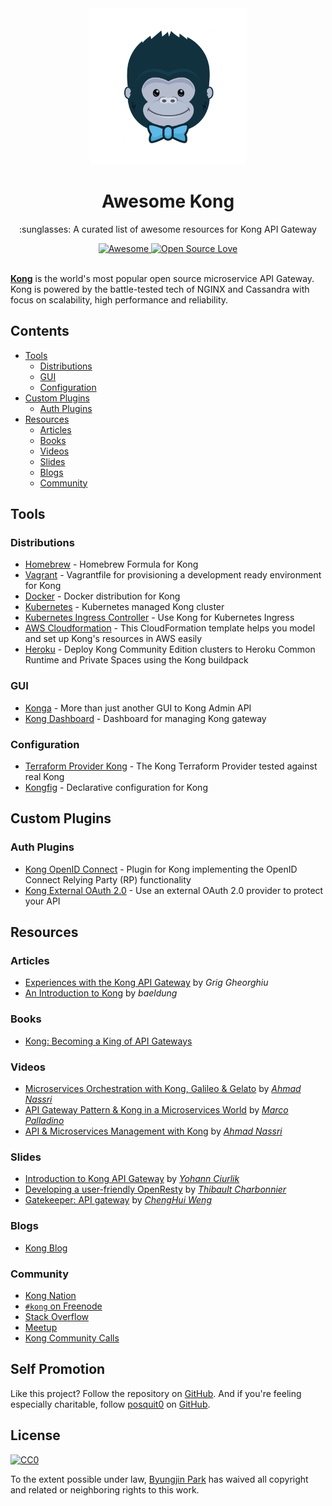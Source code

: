 <div align="center">
  <a href="https://github.com/posquit0/awesome-kong" title="Awesome Kong">
    <img width="250" src="media/kong.png" alt="Awesome Kong">
  </a>
  <br />
  <h1>Awesome Kong</h1>
</div>

<p align="center">
  :sunglasses: A curated list of awesome resources for Kong API Gateway
</p>

<div align="center">
  <a href="https://awesome.re">
		<img src="https://awesome.re/badge.svg" alt="Awesome">
	</a>
  <a href="https://github.com/ellerbrock/open-source-badge/">
    <img alt="Open Source Love" src="https://badges.frapsoft.com/os/v1/open-source.svg?v=103" />
  </a>
</div>

<br />

**[Kong](https://konghq.com/)** is the world's most popular open source microservice API Gateway. Kong is powered by the battle-tested tech of NGINX and Cassandra with focus on scalability, high performance and reliability.


## Contents

* [Tools](#tools)
  * [Distributions](#distributions)
  * [GUI](#gui)
  * [Configuration](#configuration)
* [Custom Plugins](#custom-plugins)
  * [Auth Plugins](#auth-plugins)
* [Resources](#resources)
  * [Articles](#articles)
  * [Books](#books)
  * [Videos](#videos)
  * [Slides](#slides)
  * [Blogs](#blogs)
  * [Community](#community)


## Tools

### Distributions

- [Homebrew](https://github.com/Kong/homebrew-kong) - Homebrew Formula for Kong
- [Vagrant](https://github.com/Kong/kong-vagrant) - Vagrantfile for provisioning a development ready environment for Kong
- [Docker](https://github.com/Kong/docker-kong) - Docker distribution for Kong
- [Kubernetes](https://github.com/Kong/kong-dist-kubernetes) - Kubernetes managed Kong cluster
- [Kubernetes Ingress Controller](https://github.com/Kong/kubernetes-ingress-controller) - Use Kong for Kubernetes Ingress
- [AWS Cloudformation](https://github.com/Kong/kong-dist-cloudformation) - This CloudFormation template helps you model and set up Kong's resources in AWS easily
- [Heroku](https://github.com/heroku/heroku-kong) - Deploy Kong Community Edition clusters to Heroku Common Runtime and Private Spaces using the Kong buildpack

### GUI

- [Konga](https://github.com/pantsel/konga) - More than just another GUI to Kong Admin API
- [Kong Dashboard](https://github.com/PGBI/kong-dashboard) - Dashboard for managing Kong gateway

### Configuration

- [Terraform Provider Kong](https://github.com/kevholditch/terraform-provider-kong) - The Kong Terraform Provider tested against real Kong
- [Kongfig](https://github.com/mybuilder/kongfig) - Declarative configuration for Kong


## Custom Plugins

### Auth Plugins

- [Kong OpenID Connect](https://github.com/nokia/kong-oidc) - Plugin for Kong implementing the OpenID Connect Relying Party (RP) functionality
- [Kong External OAuth 2.0](https://github.com/mogui/kong-external-oauth) - Use an external OAuth 2.0 provider to protect your API


## Resources

### Articles

- [Experiences with the Kong API Gateway](https://blog.cloudboost.io/experiences-with-the-kong-api-gateway-2e2d786b4d00) by *Grig Gheorghiu*
- [An Introduction to Kong](https://www.baeldung.com/kong) by *baeldung*

### Books

- [Kong: Becoming a King of API Gateways](https://bleedingedgepress.com/product/kong-becoming-king-api-gateways/)

### Videos

- [Microservices Orchestration with Kong, Galileo & Gelato](https://www.youtube.com/watch?v=brsIQgafg-c) by *[Ahmad Nassri](https://github.com/ahmadnassri)*
- [API Gateway Pattern & Kong in a Microservices World](https://www.youtube.com/watch?v=OUUiS28hZuw) by *[Marco Palladino](https://github.com/subnetmarco)*
- [API & Microservices Management with Kong](https://www.youtube.com/watch?v=S6CeWL2qvl4) by *[Ahmad Nassri](https://github.com/ahmadnassri)*

### Slides

- [Introduction to Kong API Gateway](https://www.slideshare.net/spawnrider/introduction-to-kong-api-gateway) by *[Yohann Ciurlik](https://github.com/spawnrider)*
- [Developing a user-friendly OpenResty](https://www.slideshare.net/ThibaultCharbonnier/developing-a-userfriendly-openresty-application) by *[Thibault Charbonnier](https://github.com/thibaultcha)*
- [Gatekeeper: API gateway](https://www.slideshare.net/ChengHuiWeng/gatekeeper-api-gateway) by *[ChengHui Weng](https://github.com/snowmantw)*

### Blogs

- [Kong Blog](https://konghq.com/blog/)

### Community

- [Kong Nation](https://discuss.konghq.com/)
- [`#kong` on Freenode](http://webchat.freenode.net/?channels=kong)
- [Stack Overflow](https://stackoverflow.com/questions/tagged/kong)
- [Meetup](https://www.meetup.com/topics/kong/all/)
- [Kong Community Calls](https://docs.google.com/document/d/1heIynPTVcHn13BXMJO0KiOr8bTmbhzVxJe5yajp4Xz4)


## Self Promotion

Like this project? Follow the repository on [GitHub](https://github.com/posquit0/awesome-kong). And if you're feeling especially charitable, follow [posquit0](https://posquit0.com) on [GitHub](https://github.com/posquit0).


## License

[![CC0](http://mirrors.creativecommons.org/presskit/buttons/88x31/svg/cc-zero.svg)](https://creativecommons.org/publicdomain/zero/1.0/)

To the extent possible under law, [Byungjin Park](http://www.posquit0.com) has waived all copyright and related or neighboring rights to this work.
